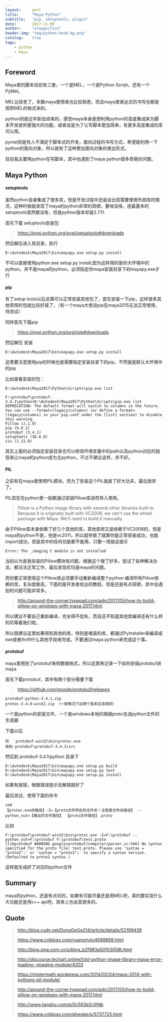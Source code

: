 ```yaml
---
layout:     post
title:      "Maya-Python"
subtitle:   "pip, setuptools, plugin"
date:       2017-11-09
author:     "elmagnifico"
header-img: "img/python-head-bg.png"
catalog:    true
tags:
    - python
    - maya
---
```


## Foreword

Maya里的脚本目前有三套，一个是MEL，一个是Python Script，还有一个PyMel。

MEL比较老了，多数maya使用者也比较熟悉，而且maya里表达式的书写也都是按照MEL的格式来的。

python则是近年新加进来的，感觉maya本身是想利用python的高度集成来为脚本开发提供更强大的功能，或者说是为了让写脚本更加简单，有更多高度集成的库可以用。

pymel则是有人不满足于脚本式的开发，面向过程的书写方式，希望能利用一下python的面向对象，所以就有了这种更加面向对象的表达形式。

目前我主要用python在写脚本，其中也遇到了maya python很多奇葩的问题。

## Maya Python

#### setuptools

虽然python自身集成了很多库，但是开发过程中还是会出现需要使用外部库的情况，这种时候就发现了maya的python非常的简陋，要啥没啥，连最基本的setuptools竟然都没有，但是python版本却是2.7.11.

首先下载 setuptools安装包

> https://pypi.python.org/pypi/setuptools#downloads

然后解压进入其目录，执行

    D:\Autodesk\Maya2017\bin\mayapy.exe setup.py install

不可以直接使用python.exe setup.py install,因为这样用的是你大环境中的python，并不是maya的python，必须指定你maya安装目录下的mayapy.exe才行

#### pip

有了setup tools以后总算可以正常安装其他包了，首先安装一下pip，这样很多其他常用的包就比较好装了。（有一个maya大佬说pip在maya2015无法正常使用，待测试）

同样首先下载pip

> https://pypi.python.org/pypi/pip#downloads

然后解压 安装

    D:\Autodesk\Maya2017\bin\mayapy.exe setup.py install

这里要注意使用pip的时候也是需要指定安装目录下的pip，不然就是默认大环境中的pip

比如查看安装的包：

    D:\Autodesk\Maya2017\Python\Scripts\pip.exe list
    
    F:\protobuf\protobuf-3.4.1\python>D:\Autodesk\Maya2017\Python\Scripts\pip.exe list
    DEPRECATION: The default format will switch to columns in the future. You can use --format=(legacy|columns) (or define a format=(legacy|columns) in your pip.conf under the [list] section) to disable this warning.
    Pillow (2.1.0)
    pip (9.0.1)
    protobuf (3.4.1)
    setuptools (36.6.0)
    six (1.11.0)

其实上面的必须指定安装目录也可以修改环境变量中的path以及python对应的路径来让maya的python成为主python，不过不建议这样，并不好。

#### PIL

之前有在maya里使用PIL模块，而为了安装这个PIL就废了好大功夫，最后放弃了。

PIL现在在python里一般都通过安装Pillow库进而导入使用。

> Pillow is a Python image library with several other libraries built-in. Because it is originally built with VC2008, we can't use the wheel package with Maya. We'll need to build it manually.

由于Pillow库本身依赖了好几个其他的库，其他库呢又是依赖于VC2008的，但是maya的python不是，他是vc2011，所以就导致了就算你能正常安装成功，也能import成功，但是其中的任何功能都不能用，只要一用就会提示

    Error: The _imaging C module is not installed

当初以为是我安装的Pillow模块有问题，根据这个搜了好多，尝试了各种解决办法，都没法正常工作，最后发现尼玛是maya的问题。

而你要正常使用这个Pillow库必须要手动重新编译整个python 编译所有Pillow依赖的库，复杂度极高，下面的是开发者给出的教程，但是还是有点简陋，其中会遇到的问题可能非常多。

> http://around-the-corner.typepad.com/adn/2017/05/how-to-build-pillow-on-windows-with-maya-2017.html

所以建议不要自己重新编译，完全得不偿失，而且还不知道其他库编译还有什么样的坑等着我们呢。

所以我建议这里如果用到其他的库，特别是难装的库，都通过PyInstaller来编译成exe或者thrift什么其他手段来完成，不要通过maya python来完成这个事。

#### protobuf

maya里用到了protobuf来转数据格式，所以这里再记录一下如何安装protobuf进maya

首先下载protobuf，其中有两个部分需要下载

> https://github.com/google/protobuf/releases

    protobuf-python-3.4.1.zip
    protoc-3.4.0-win32.zip （一般情况下这两个版本应该相同）

一个是python的安装文件，一个是windows本地的根据proto生成python文件的生成器


下载以后

    将   protobuf-win32\bin\protoc.exe
    放到 protobuf\protobuf-3.4.1\src

然后到 protobuf-3.4.1\python 目录下

    D:\Autodesk\Maya2017\bin\mayapy.exe setup.py build
    D:\Autodesk\Maya2017\bin\mayapy.exe setup.py test
    D:\Autodesk\Maya2017\bin\mayapy.exe setup.py install

如果有报错，根据错误提示去解错就好了

最后测试，使用下面的命令

    cmd
    【protec.exe的路径】-I=【proto文件所在的文件夹！注意是文件夹路径】 --python_out=【输出的文件路径】 【proto文件路径】.proto

比如

    F:\protobuf\protobuf-win32\bin\protoc.exe -I=F:\protobuf --python_out=F:\protobuf F:\protobuf\test.proto
    [libprotobuf WARNING google/protobuf/compiler/parser.cc:546] No syntax specified for the proto file: test.proto. Please use 'syntax = "proto2";' or 'syntax = "proto3";' to specify a syntax version. (Defaulted to proto2 syntax.)

这样就生成好了对应的python文件

## Summary

maya的python，还是有点坑的，如果有可能尽量还是用MEL吧，真的要实现什么大功能还是用c++ api吧，效率上也会高很多的。

## Quote

> http://blog.csdn.net/DongGeGe214/article/details/52199439
>
> https://www.cnblogs.com/yuanzm/p/4089856.html
>
> http://blog.sina.com.cn/s/blog_b2f983a50103058t.html
>
> http://discourse.techart.online/t/pil-python-image-library-maya-error-loading--imaging-module/4203
>
> https://mistermatti.wordpress.com/2014/02/04/maya-2014-with-pythons-pil-module/
>
> http://around-the-corner.typepad.com/adn/2017/05/how-to-build-pillow-on-windows-with-maya-2017.html
>
> http://www.jianshu.com/p/0c563b2c0fdb
>
> https://www.cnblogs.com/pheobe/p/5737725.html
